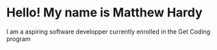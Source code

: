 # Hello! My name is Matthew Hardy

I am a aspiring software developper currently enrolled in the Get Coding program
 
